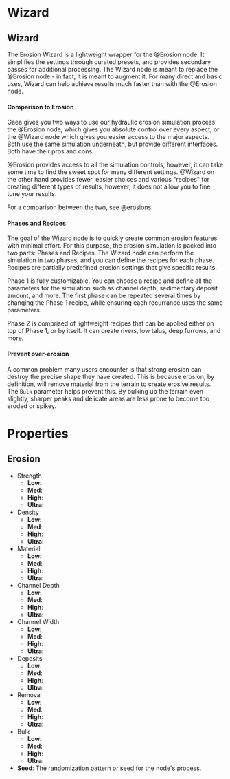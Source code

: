 # Wizard



## Wizard

The Erosion Wizard is a lightweight wrapper for the @Erosion node. It simplifies the settings through curated presets, and provides secondary passes for additional processing. The Wizard node is meant to replace the @Erosion node - in fact, it is meant to augment it. For many direct and basic uses, Wizard can help achieve results much faster than with the @Erosion node.

#### Comparison to Erosion

Gaea gives you two ways to use our hydraulic erosion simulation process: the @Erosion node, which gives you absolute control over every aspect, or the @Wizard node which gives you easier access to the major aspects. Both use the same simulation underneath, but provide different interfaces. Both have their pros and cons.

@Erosion provides access to all the simulation controls, however, it can take some time to find the sweet spot for many different settings. @Wizard on the other hand provides fewer, easier choices and various "recipes" for creating different types of results, however, it does not allow you to fine tune your results.

For a comparison between the two, see @erosions.

#### Phases and Recipes

The goal of the Wizard node is to quickly create common erosion features with minimal effort. For this purpose, the erosion simulation is packed into two parts: Phases and Recipes. The Wizard node can perform the simulation in two phases, and you can define the recipes for each phase. Recipes are partially predefined erosion settings that give specific results.

Phase 1 is fully customizable. You can choose a recipe and define all the parameters for the simulation such as channel depth, sedimentary deposit amount, and more. The first phase can be repeated several times by changing the Phase 1 recipe, while ensuring each recurrance uses the same parameters.

Phase 2 is comprised of lightweight recipes that can be applied either on top of Phase 1, or by itself. It can create rivers, low talus, deep furrows, and more.

#### Prevent over-erosion

A common problem many users encounter is that strong erosion can destroy the precise shape they have created. This is because erosion, by definition, will remove material from the terrain to create erosive results. The `Bulk` parameter helps prevent this. By bulking up the terrain even slightly, sharper peaks and delicate areas are less prone to become too eroded or spikey.



# Properties


## Erosion

- Strength
  - **Low**: <desc>
  - **Med**: <desc>
  - **High**: <desc>
  - **Ultra**: <desc>
- Density
  - **Low**: <desc>
  - **Med**: <desc>
  - **High**: <desc>
  - **Ultra**: <desc>
- Material
  - **Low**: <desc>
  - **Med**: <desc>
  - **High**: <desc>
  - **Ultra**: <desc>
- Channel Depth
  - **Low**: <desc>
  - **Med**: <desc>
  - **High**: <desc>
  - **Ultra**: <desc>
- Channel Width
  - **Low**: <desc>
  - **Med**: <desc>
  - **High**: <desc>
  - **Ultra**: <desc>
- Deposits
  - **Low**: <desc>
  - **Med**: <desc>
  - **High**: <desc>
  - **Ultra**: <desc>
- Removal
  - **Low**: <desc>
  - **Med**: <desc>
  - **High**: <desc>
  - **Ultra**: <desc>
- Bulk
  - **Low**: <desc>
  - **Med**: <desc>
  - **High**: <desc>
  - **Ultra**: <desc>
- **Seed**: The randomization pattern or seed for the node's process.



